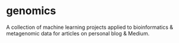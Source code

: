 # genomics
A collection of machine learning projects applied to bioinformatics &amp; metagenomic data for articles on personal blog &amp; Medium.

